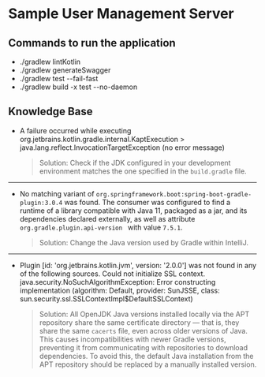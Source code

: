 # Sample User Management Server

## Commands to run the application

- ./gradlew lintKotlin
- ./gradlew generateSwagger
- ./gradlew test --fail-fast
- ./gradlew build -x test --no-daemon

## Knowledge Base

- A failure occurred while executing org.jetbrains.kotlin.gradle.internal.KaptExecution >
  java.lang.reflect.InvocationTargetException (no error message)

  > Solution: Check if the JDK configured in your development environment matches
  > the one specified in the `build.gradle` file.

---

- No matching variant of `org.springframework.boot:spring-boot-gradle-plugin:3.0.4` was found.
  The consumer was configured to find a runtime of a library compatible with Java 11, packaged as a jar, and its
  dependencies declared externally, as well as attribute `org.gradle.plugin.api-version ` with value `7.5.1`.

  > Solution: Change the Java version used by Gradle within IntelliJ.

---

- Plugin \[id: 'org.jetbrains.kotlin.jvm', version: '2.0.0'\] was not found in any of the following sources.
  Could not initialize SSL context. java.security.NoSuchAlgorithmException: Error constructing implementation
  (algorithm: Default, provider: SunJSSE, class: sun.security.ssl.SSLContextImpl$DefaultSSLContext)

  > Solution: All OpenJDK Java versions installed locally via the APT repository share
  > the same certificate directory — that is, they share the same `cacerts` file, even across older versions of Java.
  > This causes incompatibilities with newer Gradle versions, preventing it from communicating with repositories
  > to download dependencies. To avoid this, the default Java installation from the APT repository
  > should be replaced by a manually installed version.
